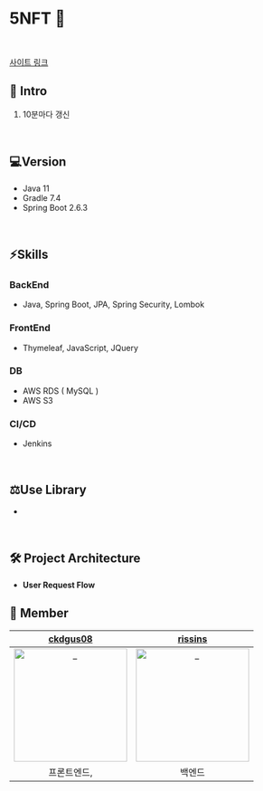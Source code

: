 # **5NFT** 📅

<br/>

[사이트 링크](https://5nft.net/)

## 🚀 Intro

1. 10분마다 갱신

<br/>

## 💻Version
+ Java 11
+ Gradle 7.4
+ Spring Boot 2.6.3
<br/>

## ⚡Skills

### BackEnd
- Java, Spring Boot, JPA, Spring Security, Lombok

### FrontEnd
- Thymeleaf, JavaScript, JQuery


### DB
- AWS RDS ( MySQL )
- AWS S3

### CI/CD
- Jenkins

<br/>

## ⚖️Use Library
 
- 

<br/>

## 🛠 Project Architecture
- **User Request Flow**


## 🧑 Member
|            [ckdgus08](https://github.com/ckdgus08)             |            [rissins](https://github.com/rissisns)                       |  
| :----------------------------------------------------------: | :----------------------------------------------------------:
| <img src="https://avatars.githubusercontent.com/u/51824072?v=4" width=200px alt="_"/> | <img src="https://avatars.githubusercontent.com/u/85064661?v=4" width=200px alt="_"/>  
|                         프론트엔드,                          |                        백엔드                                | 

